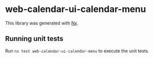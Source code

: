 # web-calendar-ui-calendar-menu

This library was generated with [Nx](https://nx.dev).

## Running unit tests

Run `nx test web-calendar-ui-calendar-menu` to execute the unit tests.
